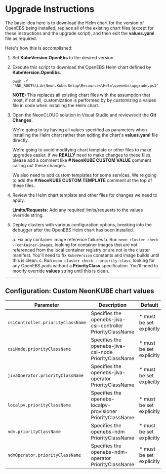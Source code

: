 # Upgrade Instructions

The basic idea here is to download the Helm chart for the version of
OpenEBS being installed, replace all of the existing chart files (except
for these instructions and the upgrade script), and then edit the
**values.yaml** file as required.

Here's how this is accomplished:

1. Set **KubeVersion.OpenEbs** to the desired version.

2. Execute this script to download the OpenEBS Helm chart defined by **KubeVersion.OpenEbs**.
   
   ```
   pwsh -f "%NK_ROOT%\Lib\Neon.Kube.Setup\Resources\Helm\openebs\upgrade.ps1"
   ```

   **NOTE:** This replaces all existing chart files with the assumption that
   most, if not all, customization is performed by by customizing a values
   file in code when installing the Helm chart.

3. Open the NeonCLOUD solution in Visual Studio and review/edit the **Git Changes**.

   We're going to try having all values specified as parameters when installing
   the Helm chart rather than editing the chart's **values.yaml** file directly.

   We're going to avoid modifying chart template or other files to make upgrades
   easier.  If we **REALLY** need to make changes to these files, please add a 
   comment like **# NeonKUBE CUSTOM VALUE** comment calling out these changes.

   We also need to add custom templates for some services.  We're going to
   add the **# NeonKUBE CUSTOM TEMPLATE** comment at the top of these files.

4. Review the Helm chart template and other files for changes we need to apply.

   **Limits/Requests:** Add any required limits/requests to the values override string.

5. Deploy clusters with various configuration options, breaking into the 
   debugger after the OpenEBS Helm chart has been installed.

   a. Fix any container image reference failures
   b. Run `neon cluster check --container-images`, looking for container
      images that are not referenced from the local container registry or
      are not in the cluster manifest.  You'll need to fix `KubeVersion`
      constants and image builds until this is clean.
   c. Run `neon cluster check --priority-class`, looking for any OpenEBS
      pods without a **PriorityClass** specification.  You'll need to
      modify override **values** string until this is clean.

---

## Configuration: Custom NeonKUBE chart values

| Parameter                                   | Description                                                                  | Default                                                                  |
| ------------------------------------------- | ---------------------------------------------------------------------------- | ------------------------------------------------------------------------ |
| `csiController.priorityClassName`           | Specifies the openebs-jiva-csi-controller PriorityClassName                  | * must be set explicitly                                                 |
| `csiNode.priorityClassName`                 | Specifies the openebs-jiva-csi-node PriorityClassName                        | * must be set explicitly                                                 |
| `jivaOperator.priorityClassName`            | Specifies the openebs-jiva-operator PriorityClassName                        | * must be set explicitly                                                 |
| `localpv.priorityClassName`                 | Specifies the openebs-localpv-provisioner PriorityClassName                  | * must be set explicitly                                                 |
| `ndm.priorityClassName`                     | Specifies the openebs-ndm PriorityClassName                                  | * must be set explicitly                                                 |
| `ndmOperator.priorityClassName`             | Specifies the openebs-ndm-operator PriorityClassName                         | * must be set explicitly                                                 |
